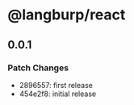 # @langburp/react

## 0.0.1

### Patch Changes

- 2896557: first release
- 454e2f8: initial release
